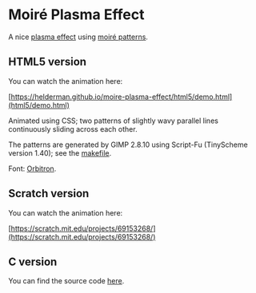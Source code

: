 # Moiré Plasma Effect

A nice [plasma effect](https://en.wikipedia.org/wiki/Plasma_effect)
using [moiré patterns](https://en.wikipedia.org/wiki/Moir%C3%A9_pattern).

## HTML5 version

You can watch the animation here:

[https://helderman.github.io/moire-plasma-effect/html5/demo.html](html5/demo.html)

Animated using CSS;
two patterns of slightly wavy parallel lines
continuously sliding across each other.

The patterns are generated by GIMP 2.8.10
using Script-Fu (TinyScheme version 1.40);
see the [makefile](https://github.com/helderman/moire-plasma-effect/blob/master/makefile).

Font: [Orbitron](https://fonts.google.com/specimen/Orbitron).

## Scratch version

You can watch the animation here:

[https://scratch.mit.edu/projects/69153268/](https://scratch.mit.edu/projects/69153268/)

## C version

You can find the source code
[here](https://github.com/helderman/moire-plasma-effect/tree/master/c).
